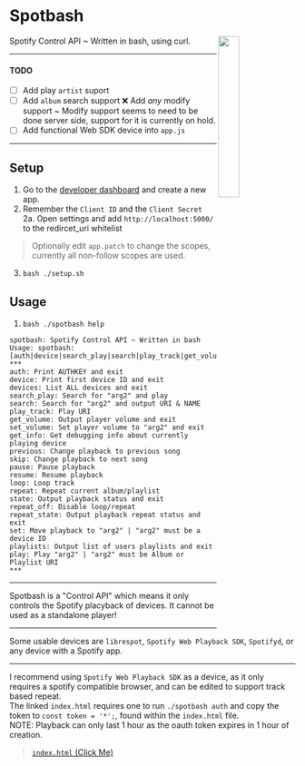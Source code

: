 
# Spotbash
<p>
<p>
		<img src="https://cdn.discordapp.com/attachments/699685435198144553/758393878947561522/spotbash_ex2.png" width="27%" align="right"> 
	</p>
	Spotify Control API ~ Written in bash, using curl.
</p>

***
#### TODO
- [ ] Add play `artist` suport
- [ ] Add `album` search support
:x: Add *any* modify support ~ Modify support seems to need to be done server side, support for it is currently on hold.
- [ ] Add functional Web SDK device into `app.js`
***
## Setup
1. Go to the [developer dashboard](https://developer.spotify.com/dashboard/applications) and create a new app.
2. Remember the `Client ID` and the `Client Secret`\
2a. Open settings and add `http://localhost:5000/` to the redircet_uri whitelist
> Optionally edit `app.patch` to change the scopes, currently all non-follow scopes are used.
3. `bash ./setup.sh`
## Usage
1. `bash ./spotbash help`
```
spotbash: Spotify Control API ~ Written in bash
Usage: spotbash:
[auth|device|search_play|search|play_track|get_volume|set_volume|get_info|previous|skip|pause|resume|loop|repeat|state|set|playlists|play]
***
auth: Print AUTHKEY and exit
device: Print first device ID and exit
devices: List ALL devices and exit
search_play: Search for "arg2" and play
search: Search for "arg2" and output URI & NAME
play_track: Play URI
get_volume: Output player volume and exit
set_volume: Set player volume to "arg2" and exit
get_info: Get debugging info about currently playing device
previous: Change playback to previous song
skip: Change playback to next song
pause: Pause playback
resume: Resume playback
loop: Loop track
repeat: Repeat current album/playlist
state: Output playback status and exit
repeat_off: Disable loop/repeat
repeat_state: Output playback repeat status and exit
set: Move playback to "arg2" | "arg2" must be a device ID
playlists: Output list of users playlists and exit
play: Play "arg2" | "arg2" must be Album or Playlist URI
***
```
***
Spotbash is a "Control API" which means it only controls the Spotify placyback of devices. It cannot be used as a standalone player!
***
Some usable devices are `librespot`, `Spotify Web Playback SDK`, `Spotifyd`, or any device with a Spotify app. 
***
I recommend using `Spotify Web Playback SDK` as a device, as it only requires a spotify compatible browser, and can be edited to support track based repeat.\
The linked `index.html` requires one to run `./spotbash auth` and copy the token to `const token = '*';`, found within the `index.html` file.\
NOTE: Playback can only last 1 hour as the oauth token expires in 1 hour of creation.
> [`index.html` (Click Me)](https://cdn.discordapp.com/attachments/699685435198144553/758540007572373514/index.html)
